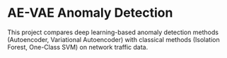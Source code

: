 # AE-VAE Anomaly Detection

This project compares deep learning-based anomaly detection methods (Autoencoder, Variational Autoencoder) with classical methods (Isolation Forest, One-Class SVM) on network traffic data.
